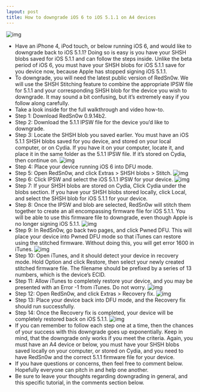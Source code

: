 ```yaml
---
layout: post
title: How to downgrade iOS 6 to iOS 5.1.1 on A4 devices
---
```

![img](http://media.idownloadblog.com/wp-content/uploads/2012/09/Downgrade-iOS-6.jpg)
* Have an iPhone 4, iPod touch, or below running iOS 6, and would like to downgrade back to iOS 5.1.1? Doing so is easy is you have your SHSH blobs saved for iOS 5.1.1 and can follow the steps inside. Unlike the beta period of iOS 6, you must have your SHSH blobs for iOS 5.1.1 save for you device now, because Apple has stopped signing iOS 5.1.1.
* To downgrade, you will need the latest public version of RedSn0w. We will use the SHSH Stitching feature to combine the appropriate IPSW file for 5.1.1 and your corresponding SHSH blob for the device you wish to downgrade. It may sound a bit confusing, but it’s extremely easy if you follow along carefully.
* Take a look inside for the full walkthrough and video how-to.
* Step 1: Download RedSn0w 0.9.14b2.
* Step 2: Download the 5.1.1 IPSW file for the device you’d like to downgrade.
* Step 3: Locate the SHSH blob you saved earlier. You must have an iOS 5.1.1 SHSH blobs saved for you device, and stored on your local computer, or on Cydia. If you have it on your computer, locate it, and place it in the same folder as the 5.1.1 IPSW file. If it’s stored on Cydia, then continue on.
![img](http://media.idownloadblog.com/wp-content/uploads/2012/09/iOS-6-Downgrade-SHSH-and-IPSW.jpg)
* Step 4: Place your device running iOS 6 into DFU mode.
* Step 5: Open RedSn0w, and click Extras > SHSH blobs > Stitch.
![img](http://media.idownloadblog.com/wp-content/uploads/2012/09/Downgrade-iOS-6-stitch.jpg)
* Step 6: Click IPSW and select the iOS 5.1.1 IPSW for your device.
![img](http://media.idownloadblog.com/wp-content/uploads/2012/09/Downgrade-iOS-6-Select-IPSW-and-SHSH-Cydia-Local.jpg)
* Step 7: If your SHSH blobs are stored on Cydia, Click Cydia under the blobs section. If you have your SHSH blobs stored locally, click Local, and select the SHSH blob for iOS 5.1.1 for your device.
* Step 8: Once the IPSW and blob are selected, RedSn0w will stitch them together to create an all encompassing firmware file for iOS 5.1.1. You will be able to use this firmware file to downgrade, even though Apple is no longer signing iOS 5.1.1.
![img](http://media.idownloadblog.com/wp-content/uploads/2012/09/iOS-6-Downgrade-RedSn0w-Stitching-blobs.jpg)
* Step 9: In RedSn0w, go back two pages, and click Pwned DFU. This will place your device into Pwned DFU mode so that iTunes can restore using the stitched firmware. Without doing this, you will get error 1600 in iTunes.
![img](http://media.idownloadblog.com/wp-content/uploads/2012/09/Downgrade-iOS-6-Pwned-DFU-Mode.jpg)
* Step 10: Open iTunes, and it should detect your device in recovery mode. Hold Option and click Restore, then select your newly created stitched firmware file. The filename should be prefixed by a series of 13 numbers, which is the device’s ECID.
* Step 11: Allow iTunes to completely restore your device, and you may be presented with an Error -1 from iTunes. Do not worry.
![img](http://media.idownloadblog.com/wp-content/uploads/2012/09/Downgrade-iOS-6-iTunes-Error-1.jpg)
* Step 12: Open RedSn0w, and click Extras > Recovery fix.
![img](http://media.idownloadblog.com/wp-content/uploads/2012/09/Downgrade-iOS-6-Recovery-Fix.jpg)
* Step 13: Place your device back into DFU mode, and the Recovery fix should run successfully.
* Step 14: Once the Recovery fix is completed, your device will be completely restored back on iOS 5.1.1.
![img](http://media.idownloadblog.com/wp-content/uploads/2012/09/iOS-6-Downgrade-iOS-5.1.1-Success.jpg)
* If you can remember to follow each step one at a time, then the chances of your success with this downgrade goes up exponentially. Keep in mind, that the downgrade only works if you meet the criteria. Again, you must have an A4 device or below, you must have your SHSH blobs saved locally on your computer, or stored on Cydia, and you need to have RedSn0w and the correct 5.1.1 firmware file for your device.
* If you have questions or concerns, then feel free to comment below. Hopefully everyone can pitch in and help one another.
* Be sure to leave your thoughts regarding downgrading in general, and this specific tutorial, in the comments section below.

